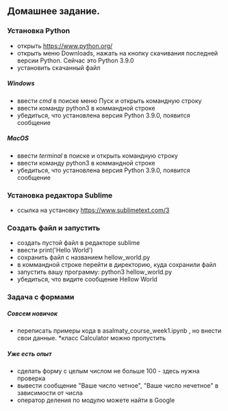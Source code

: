 ## Домашнее задание.

### Установка Python

- открыть https://www.python.org/
- открыть меню Downloads, нажать на кнопку скачивания последней версии Python. Сейчас это Python 3.9.0
- установить скачанный файл

##### Windows
- ввести *cmd* в поиске меню Пуск и открыть командную строку
- ввести команду python3 в коммандной строке
- убедиться, что установлена версия Python 3.9.0, появится сообщение

##### MacOS
- ввести *terminal* в поиске и открыть командную строку
- ввести команду python3 в коммандной строке
- убедиться, что установлена версия Python 3.9.0, появится сообщение

### Установка редактора Sublime
- ссылка на установку https://www.sublimetext.com/3

### Создать файл и запустить
- создать пустой файл в редакторе sublime
- ввести print('Hello World')
- сохранить файл с названием hellow_world.py
- в коммандной строке перейти в директорию, куда сохранили файл
- запустить вашу программу: python3 hellow_world.py
- убедиться, что видите сообщение Hellow World


### Задача с формами
##### Совсем новичок
- переписать примеры кода в asalmaty_course_week1.ipynb , но внести свои данные. *класс Calculator можно пропустить

##### Уже есть опыт
- cделать форму с целым числом не больше 100 - здесь нужна проверка
- вывести сообщение "Ваше число четное", "Ваше число нечетное" в зависимости от числа
- оператор деления по модулю можете найти в Google
